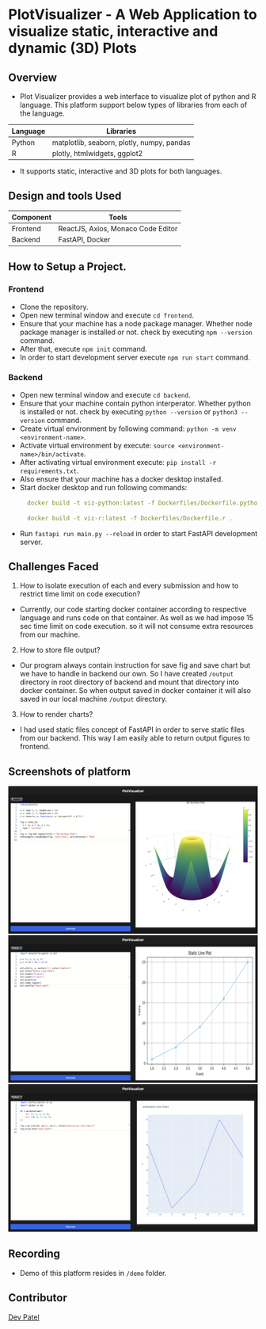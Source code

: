 # PlotVisualizer - A Web Application to visualize static, interactive and dynamic (3D) Plots

## Overview

* Plot Visualizer provides a web interface to visualize plot of python and R language. This platform support below types of libraries from each of the language. 

| Language | Libraries |
| -------- | --------- |
| Python   | matplotlib, seaborn,  plotly,  numpy,  pandas |
| R        | plotly, htmlwidgets, ggplot2 |

* It supports static, interactive and 3D plots for both languages.

## Design and tools Used

| Component | Tools |
| -------- | --------- |
| Frontend   | ReactJS, Axios, Monaco Code Editor |
| Backend        | FastAPI, Docker |

## How to Setup a Project.

### Frontend

* Clone the repository. 
* Open new terminal window and execute `cd frontend`.
* Ensure that your machine has a node package manager. Whether node package manager is installed or not. check by executing `npm --version` command.
* After that, execute `npm init` command.
* In order to start development server execute `npm run start` command.

### Backend

* Open new terminal window and execute `cd backend`.
* Ensure that your machine contain python interperator. Whether python is installed or not. check by executing `python --version` or `python3 --version` command.
* Create virtual environment by following command: `python -m venv <environment-name>`.
* Activate virtual environment by execute: `source <environment-name>/bin/activate`.
* After activating virtual environment execute: `pip install -r requirements.txt`.
* Also ensure that your machine has a docker desktop installed.
* Start docker desktop and run following commands:
  ```yaml
    docker build -t viz-python:latest -f Dockerfiles/Dockerfile.python .
  ```
  ```yaml
    docker build -t viz-r:latest -f Dockerfiles/Dockerfile.r .
  ```
* Run `fastapi run main.py --reload` in order to start FastAPI development server.

## Challenges Faced

1. How to isolate execution of each and every submission and how to restrict time limit on code execution?
*  Currently, our code starting docker container according to respective language and runs code on that container. As well as we had impose 15 sec time limit on code execution. so it will not consume extra resources from our machine.

2. How to store file output?
* Our program always contain instruction for save fig and save chart but we have to handle in backend our own. So I have created `/output` directory in root directory of backend and mount that directory into docker container. So when output saved in docker container it will also saved in our local machine `/output` directory.

3. How to render charts?
* I had used static files concept of FastAPI in order to serve static files from our backend. This way I am easily able to return output figures to frontend.

## Screenshots of platform

<img src="images/image1.png" alt="image1">
<img src="images/image2.png" alt="image2">
<img src="images/image3.png" alt="image3">

## Recording

* Demo of this platform resides in `/demo` folder.

## Contributor

[Dev Patel](mailto::dap3@iu.edu)